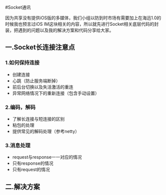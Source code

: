 #Socket通讯

因为共享没有提供iOS版的多媒体，我们小组以防到时市场有需要加上在海迅1.0的时候我也预言过iOS IM这块相关的内容，所以就先进行Socket相关底层代码的封装，把遇到的问题以及我的解决方案和代码分享给大家。

## 一.Socket长连接注意点
### 1.如何保持连接
* 创建连接
* 心跳（防止服务端断掉）
* 前后台切换以及失活激活的重连
* 异常网络情况下的重新连接（包含手动设置）

### 2.编码，解码
* 了解长连接与短连接的区别
* 粘包的处理
* 提供常见的解码处理（参考netty）

### 3.消息处理
* request与response一一对应的情况
* 只有response的情况
* 只有request的情况

## 二.解决方案



